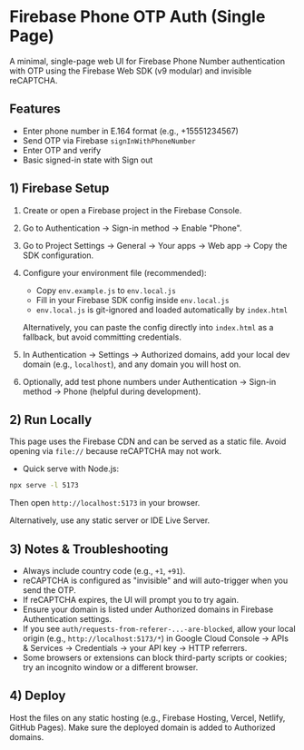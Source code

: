 # Firebase Phone OTP Auth (Single Page)

A minimal, single-page web UI for Firebase Phone Number authentication with OTP using the Firebase Web SDK (v9 modular) and invisible reCAPTCHA.

## Features
- Enter phone number in E.164 format (e.g., +15551234567)
- Send OTP via Firebase `signInWithPhoneNumber`
- Enter OTP and verify
- Basic signed-in state with Sign out

## 1) Firebase Setup
1. Create or open a Firebase project in the Firebase Console.
2. Go to Authentication → Sign-in method → Enable "Phone".
3. Go to Project Settings → General → Your apps → Web app → Copy the SDK configuration.
4. Configure your environment file (recommended):
   - Copy `env.example.js` to `env.local.js`
   - Fill in your Firebase SDK config inside `env.local.js`
   - `env.local.js` is git-ignored and loaded automatically by `index.html`

   Alternatively, you can paste the config directly into `index.html` as a fallback, but avoid committing credentials.

5. In Authentication → Settings → Authorized domains, add your local dev domain (e.g., `localhost`), and any domain you will host on.
6. Optionally, add test phone numbers under Authentication → Sign-in method → Phone (helpful during development).

## 2) Run Locally
This page uses the Firebase CDN and can be served as a static file. Avoid opening via `file://` because reCAPTCHA may not work.

- Quick serve with Node.js:

```bash
npx serve -l 5173
```

Then open `http://localhost:5173` in your browser.

Alternatively, use any static server or IDE Live Server.

## 3) Notes & Troubleshooting
- Always include country code (e.g., `+1`, `+91`).
- reCAPTCHA is configured as "invisible" and will auto-trigger when you send the OTP.
- If reCAPTCHA expires, the UI will prompt you to try again.
- Ensure your domain is listed under Authorized domains in Firebase Authentication settings.
- If you see `auth/requests-from-referer-...-are-blocked`, allow your local origin (e.g., `http://localhost:5173/*`) in Google Cloud Console → APIs & Services → Credentials → your API key → HTTP referrers.
- Some browsers or extensions can block third-party scripts or cookies; try an incognito window or a different browser.

## 4) Deploy
Host the files on any static hosting (e.g., Firebase Hosting, Vercel, Netlify, GitHub Pages). Make sure the deployed domain is added to Authorized domains. 